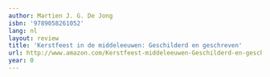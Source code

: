 ```yaml
---
author: Martien J. G. De Jong
isbn: '9789058261052'
lang: nl
layout: review
title: 'Kerstfeest in de middeleeuwen: Geschilderd en geschreven'
url: http://www.amazon.com/Kerstfeest-middeleeuwen-Geschilderd-en-geschreven/dp/9058261050?SubscriptionId=0VMG0VFGBMRWVRA58R02&tag=ldvd-20&linkCode=xm2&camp=2025&creative=165953&creativeASIN=9058261050
year: 0
---
```



